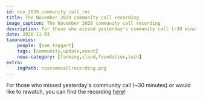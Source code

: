 ```yaml
---
id: nov_2020_community_call_rec
title: The November 2020 community call recording
image_caption: The November 2020 community call recording
description: For those who missed yesterday's community call (~30 minutes) or would like to rewatch, you can find the recording within!
date: 2020-11-03
taxonomies:
    people: [sam_taggart]
    tags: [community,update,event]
    news-category: [farming,cloud,foundation,twin]
extra:
    imgPath: novcommcallrecording.png
---
```


For those who missed yesterday's community call (~30 minutes) or would like to rewatch, you can find the recording [here](https://www.youtube.com/watch?v=KpU7wb2jmyg)!
